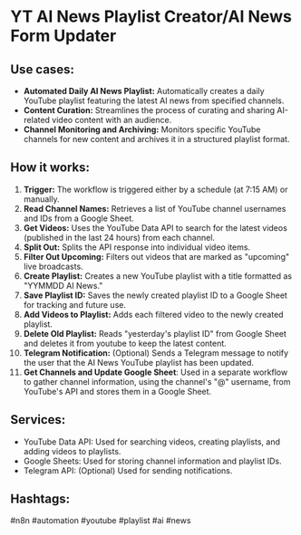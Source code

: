 # YT AI News Playlist Creator/AI News Form Updater

## Use cases:

- **Automated Daily AI News Playlist:** Automatically creates a daily YouTube playlist featuring the latest AI news from specified channels.
- **Content Curation:** Streamlines the process of curating and sharing AI-related video content with an audience.
- **Channel Monitoring and Archiving:** Monitors specific YouTube channels for new content and archives it in a structured playlist format.

## How it works:

1.  **Trigger:** The workflow is triggered either by a schedule (at 7:15 AM) or manually.
2.  **Read Channel Names:** Retrieves a list of YouTube channel usernames and IDs from a Google Sheet.
3.  **Get Videos:** Uses the YouTube Data API to search for the latest videos (published in the last 24 hours) from each channel.
4.  **Split Out:** Splits the API response into individual video items.
5.  **Filter Out Upcoming:** Filters out videos that are marked as "upcoming" live broadcasts.
6.  **Create Playlist:** Creates a new YouTube playlist with a title formatted as "YYMMDD AI News."
7.  **Save Playlist ID:** Saves the newly created playlist ID to a Google Sheet for tracking and future use.
8.  **Add Videos to Playlist:** Adds each filtered video to the newly created playlist.
9. **Delete Old Playlist:** Reads "yesterday's playlist ID" from Google Sheet and deletes it from youtube to keep the latest content.
10. **Telegram Notification:** (Optional) Sends a Telegram message to notify the user that the AI News YouTube playlist has been updated.
11. **Get Channels and Update Google Sheet**: Used in a separate workflow to gather channel information, using the channel's "@" username, from YouTube's API and stores them in a Google Sheet.

## Services:

*   YouTube Data API: Used for searching videos, creating playlists, and adding videos to playlists.
*   Google Sheets: Used for storing channel information and playlist IDs.
*   Telegram API: (Optional) Used for sending notifications.

## Hashtags:

#n8n #automation #youtube #playlist #ai #news

